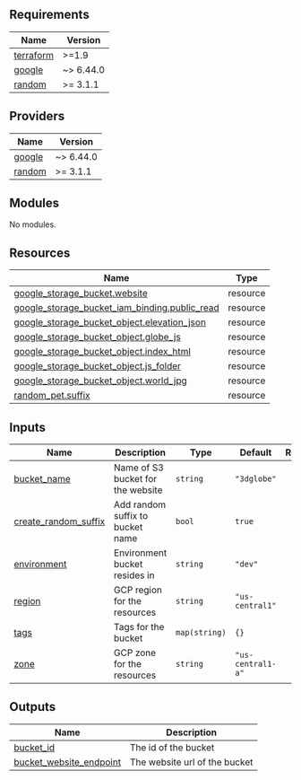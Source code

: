 ## Requirements

| Name | Version |
|------|---------|
| <a name="requirement_terraform"></a> [terraform](#requirement\_terraform) | >=1.9 |
| <a name="requirement_google"></a> [google](#requirement\_google) | ~> 6.44.0 |
| <a name="requirement_random"></a> [random](#requirement\_random) | >= 3.1.1 |

## Providers

| Name | Version |
|------|---------|
| <a name="provider_google"></a> [google](#provider\_google) | ~> 6.44.0 |
| <a name="provider_random"></a> [random](#provider\_random) | >= 3.1.1 |

## Modules

No modules.

## Resources

| Name | Type |
|------|------|
| [google_storage_bucket.website](https://registry.terraform.io/providers/hashicorp/google/latest/docs/resources/storage_bucket) | resource |
| [google_storage_bucket_iam_binding.public_read](https://registry.terraform.io/providers/hashicorp/google/latest/docs/resources/storage_bucket_iam_binding) | resource |
| [google_storage_bucket_object.elevation_json](https://registry.terraform.io/providers/hashicorp/google/latest/docs/resources/storage_bucket_object) | resource |
| [google_storage_bucket_object.globe_js](https://registry.terraform.io/providers/hashicorp/google/latest/docs/resources/storage_bucket_object) | resource |
| [google_storage_bucket_object.index_html](https://registry.terraform.io/providers/hashicorp/google/latest/docs/resources/storage_bucket_object) | resource |
| [google_storage_bucket_object.js_folder](https://registry.terraform.io/providers/hashicorp/google/latest/docs/resources/storage_bucket_object) | resource |
| [google_storage_bucket_object.world_jpg](https://registry.terraform.io/providers/hashicorp/google/latest/docs/resources/storage_bucket_object) | resource |
| [random_pet.suffix](https://registry.terraform.io/providers/hashicorp/random/latest/docs/resources/pet) | resource |

## Inputs

| Name | Description | Type | Default | Required |
|------|-------------|------|---------|:--------:|
| <a name="input_bucket_name"></a> [bucket\_name](#input\_bucket\_name) | Name of S3 bucket for the website | `string` | `"3dglobe"` | no |
| <a name="input_create_random_suffix"></a> [create\_random\_suffix](#input\_create\_random\_suffix) | Add random suffix to bucket name | `bool` | `true` | no |
| <a name="input_environment"></a> [environment](#input\_environment) | Environment bucket resides in | `string` | `"dev"` | no |
| <a name="input_region"></a> [region](#input\_region) | GCP region for the resources | `string` | `"us-central1"` | no |
| <a name="input_tags"></a> [tags](#input\_tags) | Tags for the bucket | `map(string)` | `{}` | no |
| <a name="input_zone"></a> [zone](#input\_zone) | GCP zone for the resources | `string` | `"us-central1-a"` | no |

## Outputs

| Name | Description |
|------|-------------|
| <a name="output_bucket_id"></a> [bucket\_id](#output\_bucket\_id) | The id of the bucket |
| <a name="output_bucket_website_endpoint"></a> [bucket\_website\_endpoint](#output\_bucket\_website\_endpoint) | The website url of the bucket |
